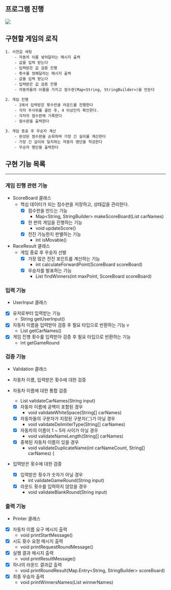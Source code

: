 ## 프로그램 진행

![](https://velog.velcdn.com/images/sohyun9527/post/1d27b934-9b87-443d-9134-408fe0783711/image.jpg)

## 구현할 게임의 로직

```
1. 사전값 세팅
    - 자동차 이름 넣어달라는 메시지 출력
    - 값을 입력 받는다
    - 입력받은 값 검증 진행
    - 횟수를 정해달라는 메시지 출력
    - 값을 입력 받는다
    - 입력받은 값 검증 진행
    - 자동차들의 이름을 가지고 점수판(Map<String, StringBuilder>)을 만든다

2. 게임 진행
    - 1에서 입력받은 횟수만큼 라운드를 진행한다 
    - 각자 주사위를 굴린 후, 4 이상인지 확인한다.
    - 각자의 점수판에 기록한다
    - 점수판을 출력한다
  
3. 게임 종료 후 우승자 계산
    - 완성된 점수판을 순회하며 가장 긴 길이를 계산한다
    - 가장 긴 길이와 일치하는 자동차 명단을 작성한다
    - 우승자 명단을 출력한다
```

## 구현 기능 목록

----

### 게임 진행 관련 기능

- ScoreBoard 클래스
    - 핵심 데이터가 되는 점수판을 저장하고, 상태값을 관리한다.
        - [x] 점수판을 만드는 기능
            - Map<String, StringBuilder> makeScoreBoard(List<String> carNames)
        - [x] 한 판의 게임을 진행하는 기능
            - void updateScore()
        - [x] 전진 가능한지 판별하는 기능
            - int isMovable()

- RaceResult 클래스
    - 게임 종료 후 우승자 선발
        - [x] 가장 많은 전진 포인트를 계산하는 기능
            - int calculateForwardPoint(ScoreBoard scoreBoard)
        - [x] 우승자를 발표하는 기능
            - List<String> findWinners(int maxPoint, ScoreBoard scoreBoard)

### 입력 기능

- UserInput 클래스

- [x] 유저로부터 입력받는 기능
    - String getUserInput()
- [x] 자동차 이름을 입력받아 검증 후 필요 타입으로 반환하는 기능 v
    - List<String> getCarNames()
- [x] 게임 진행 횟수를 입력받아 검증 후 필요 타입으로 반환하는 기능
    - int getGameRound

### 검증 기능

- Validation 클래스

- 자동차 이름, 입력받은 횟수에 대한 검증

- 자동차 이름에 대한 통합 검증
    - List<String> validateCarNames(String input)
    - [x] 자동차 이름에 공백이 포함된 경우
        - void validateWhiteSpace(String[] carNames)
    - [x] 자동차들의 구분자가 지정된 구분자(',')가 아닐 경우
        - void validateDelimiterType(String[] carNames)
    - [x] 자동차의 이름이 1 ~ 5자 사이가 아닐 경우
        - void validateNameLength(String[] carNames)
    - [x] 중복된 자동차 이름이 있을 경우
        - void validateDuplicateName(int carNameCount, String[] carNames) {
- 입력받은 횟수에 대한 검증
    - [x] 입력받은 횟수가 숫자가 아닐 경우
        - int validateGameRound(String input)
    - [x] 라운드 횟수를 입력하지 않았을 경우
        - void validateBlankRound(String input)

### 출력 기능

- Printer 클래스

- [x] 자동차 이름 요구 메시지 출력
    - void printStartMessage()
- [x] 시도 횟수 요청 메시지 출력
    - void printRequestRoundMessage()
- [x] 실행 결과 메시지 출력
    - void printResultMessage()
- [x] 하나의 라운드 결과값 출력
    - void printRoundResult(Map.Entry<String, StringBuilder> scoreBoard)
- [x] 최종 우승자 출력
    - void printWinnersNames(List<String> winnerNames)